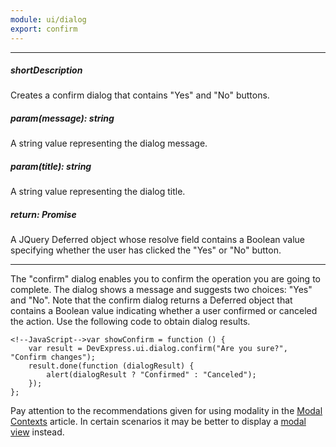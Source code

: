 ```yaml
---
module: ui/dialog
export: confirm
---
```

---
##### shortDescription
Creates a confirm dialog that contains "Yes" and "No" buttons.

##### param(message): string
A string value representing the dialog message.

##### param(title): string
A string value representing the dialog title.

##### return: Promise
A JQuery Deferred object whose resolve field contains a Boolean value specifying whether the user has clicked the "Yes" or "No" button.

---
The "confirm" dialog enables you to confirm the operation you are going to complete. The dialog shows a message and suggests two choices: "Yes" and "No". Note that the confirm dialog returns a Deferred object that contains a Boolean value indicating whether a user confirmed or canceled the action. Use the following code to obtain dialog results.

    <!--JavaScript-->var showConfirm = function () {
        var result = DevExpress.ui.dialog.confirm("Are you sure?", "Confirm changes");
        result.done(function (dialogResult) {
            alert(dialogResult ? "Confirmed" : "Canceled");
        });
    };

Pay attention to the recommendations given for using modality in the [Modal Contexts](https://developer.apple.com/library/ios/documentation/userexperience/conceptual/mobilehig/Modal.html#//apple_ref/doc/uid/TP40006556-CH64-SW1) article. In certain scenarios it may be better to display a [modal view](/api-reference/40%20SPA%20Framework/Markup%20Components/dxView/1%20Configuration/modal.md '/Documentation/ApiReference/SPA_Framework/Markup_Components/dxView/Configuration/#modal') instead.